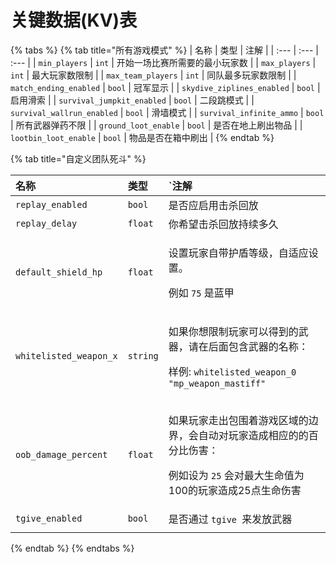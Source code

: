 # 关键数据\(KV\)表

{% tabs %}
{% tab title="所有游戏模式" %}
| 名称 | 类型 | 注解 |
| :--- | :--- | :--- |
| `min_players` | `int` | 开始一场比赛所需要的最小玩家数 |
| `max_players` | `int` | 最大玩家数限制 |
| `max_team_players` | `int` | 同队最多玩家数限制 |
| `match_ending_enabled` | `bool` | 冠军显示 |
| `skydive_ziplines_enabled` | `bool` | 启用滑索 |
| `survival_jumpkit_enabled` | `bool` | 二段跳模式 |
| `survival_wallrun_enabled` | `bool` | 滑墙模式 |
| `survival_infinite_ammo` | `bool` | 所有武器弹药不限 |
| `ground_loot_enable` | `bool` | 是否在地上刷出物品 |
| `lootbin_loot_enable` | `bool` | 物品是否在箱中刷出 |
{% endtab %}

{% tab title="自定义团队死斗" %}
<table>
  <thead>
    <tr>
      <th style="text-align:left">&#x540D;&#x79F0;</th>
      <th style="text-align:left">&#x7C7B;&#x578B;</th>
      <th style="text-align:left">`&#x6CE8;&#x89E3;</th>
    </tr>
  </thead>
  <tbody>
    <tr>
      <td style="text-align:left"><code>replay_enabled</code>
      </td>
      <td style="text-align:left"><code>bool</code>
      </td>
      <td style="text-align:left">&#x662F;&#x5426;&#x5E94;&#x542F;&#x7528;&#x51FB;&#x6740;&#x56DE;&#x653E;</td>
    </tr>
    <tr>
      <td style="text-align:left"><code>replay_delay</code>
      </td>
      <td style="text-align:left"><code>float</code>
      </td>
      <td style="text-align:left">&#x4F60;&#x5E0C;&#x671B;&#x51FB;&#x6740;&#x56DE;&#x653E;&#x6301;&#x7EED;&#x591A;&#x4E45;</td>
    </tr>
    <tr>
      <td style="text-align:left"><code>default_shield_hp</code>
      </td>
      <td style="text-align:left"><code>float</code>
      </td>
      <td style="text-align:left">
        <p>&#x8BBE;&#x7F6E;&#x73A9;&#x5BB6;&#x81EA;&#x5E26;&#x62A4;&#x76FE;&#x7B49;&#x7EA7;&#xFF0C;&#x81EA;&#x9002;&#x5E94;&#x8BBE;&#x7F6E;&#x3002;</p>
        <p>&#x4F8B;&#x5982; <code>75</code> &#x662F;&#x84DD;&#x7532;</p>
      </td>
    </tr>
    <tr>
      <td style="text-align:left"><code>whitelisted_weapon_x</code>
      </td>
      <td style="text-align:left"><code>string</code>
      </td>
      <td style="text-align:left">
        <p>&#x5982;&#x679C;&#x4F60;&#x60F3;&#x9650;&#x5236;&#x73A9;&#x5BB6;&#x53EF;&#x4EE5;&#x5F97;&#x5230;&#x7684;&#x6B66;&#x5668;&#xFF0C;&#x8BF7;&#x5728;&#x540E;&#x9762;&#x5305;&#x542B;&#x6B66;&#x5668;&#x7684;&#x540D;&#x79F0;&#xFF1A;</p>
        <p></p>
        <p>&#x6837;&#x4F8B;: <code>whitelisted_weapon_0 &quot;mp_weapon_mastiff&quot;</code>
        </p>
      </td>
    </tr>
    <tr>
      <td style="text-align:left"><code>oob_damage_percent</code>
      </td>
      <td style="text-align:left"><code>float</code>
      </td>
      <td style="text-align:left">
        <p>&#x5982;&#x679C;&#x73A9;&#x5BB6;&#x8D70;&#x51FA;&#x5305;&#x56F4;&#x7740;&#x6E38;&#x620F;&#x533A;&#x57DF;&#x7684;&#x8FB9;&#x754C;&#xFF0C;&#x4F1A;&#x81EA;&#x52A8;&#x5BF9;&#x73A9;&#x5BB6;&#x9020;&#x6210;&#x76F8;&#x5E94;&#x7684;&#x7684;&#x767E;&#x5206;&#x6BD4;&#x4F24;&#x5BB3;&#xFF1A;</p>
        <p>&#x4F8B;&#x5982;&#x8BBE;&#x4E3A; <code>25</code> &#x4F1A;&#x5BF9;&#x6700;&#x5927;&#x751F;&#x547D;&#x503C;&#x4E3A;100&#x7684;&#x73A9;&#x5BB6;&#x9020;&#x6210;25&#x70B9;&#x751F;&#x547D;&#x4F24;&#x5BB3;</p>
      </td>
    </tr>
    <tr>
      <td style="text-align:left"><code>tgive_enabled</code>
      </td>
      <td style="text-align:left"><code>bool</code>
      </td>
      <td style="text-align:left">&#x662F;&#x5426;&#x901A;&#x8FC7; <code>tgive </code>&#x6765;&#x53D1;&#x653E;&#x6B66;&#x5668;</td>
    </tr>
    <tr>
      <td style="text-align:left"></td>
      <td style="text-align:left"></td>
      <td style="text-align:left"></td>
    </tr>
  </tbody>
</table>
{% endtab %}
{% endtabs %}

